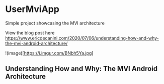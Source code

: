 # UserMviApp

Simple project showcasing the MVI architecture

View the blog post here
https://www.ericdecanini.com/2020/07/06/understanding-how-and-why-the-mvi-android-architecture/

!(image)[https://i.imgur.com/BNbh5Ya.jpg]

## Understanding How and Why: The MVI Android Architecture


